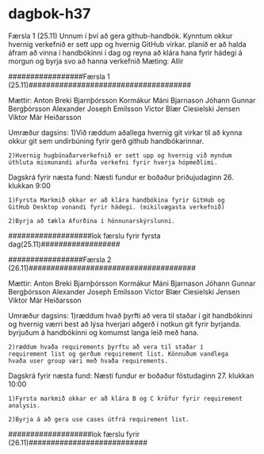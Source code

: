 # dagbok-h37
Færsla 1 (25.11)
Unnum í því að gera github-handbók. Kynntum okkur hvernig verkefnið er sett upp og hvernig GitHub virkar.
planið er að halda áfram að vinna í handbókinni í dag og reyna að klára hana fyrir hádegi á morgun og byrja svo að hanna verkefnið
Mæting:
Allir

#################Færsla 1 (25.11)#####################################

Mættir:
    Anton Breki Bjarnþórsson
    Kormákur Máni Bjarnason
    Jóhann Gunnar Bergþórsson
    Alexander Joseph Emilsson 
    Victor Blær Ciesielski Jensen
    Viktor Már Heiðarsson

Umræður dagsins:
    1)Við ræddum aðallega hvernig git virkar til að kynna okkur 
    git sem undirbúning fyrir gerð github handbókarinnar.

    2)Hvernig hugbúnaðarverkefnið er sett upp og hvernig við myndum 
    úthluta mismunandi afurða verkefni fyrir hverja hópmeðlimi.

Dagskrá fyrir næsta fund:
    Næsti fundur er boðaður þriðujudaginn 26. klukkan 9:00

    1)Fyrsta Markmið okkar er að klára handbókina fyrir GitHub og
    GitHub Desktop vonandi fyrir hádegi. (mikilvægasta verkefnið)

    2)Byrja að tækla Afurðina í hönnunarskýrslunni.

###################lok færslu fyrir fyrsta dag(25.11)##################   






#################Færsla 2 (26.11)######################################

Mættir:
    Anton Breki Bjarnþórsson
    Kormákur Máni Bjarnason
    Jóhann Gunnar Bergþórsson
    Alexander Joseph Emilsson 
    Victor Blær Ciesielski Jensen
    Viktor Már Heiðarsson

Umræður dagsins:
    1)ræddum hvað þyrfti að vera til staðar í git handbókinni og 
    hvernig værri best að lýsa hverjari aðgerð í notkun git fyrir
    byrjanda. byrjuðum á handbókinni og komumst langa leið með hana.

    2)ræddum hvaða requirements þyrftu að vera til staðar í
    requirement list og gerðum requirement list. Könnuðum vandlega 
    hvaða user group væri með hvaða requirements.

Dagskrá fyrir næsta fund:
    Næsti fundur er boðaður föstudaginn 27. klukkan 10:00

    1)Fyrsta markmið okkar er að klára B og C kröfur fyrir requirement 
    analysis.

    2)Byrja á að gera use cases útfrá requirement list.

###################lok færslu fyrir (26.11)###########################   

